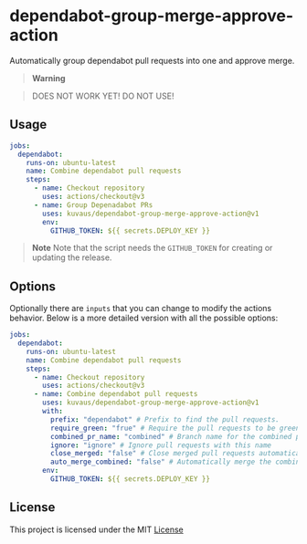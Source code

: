# dependabot-group-merge-approve-action

Automatically group dependabot pull requests into one and approve merge.

> **Warning**

>  DOES NOT WORK YET! DO NOT USE!

## Usage


```yaml
jobs:
  dependabot:
    runs-on: ubuntu-latest
    name: Combine dependabot pull requests
    steps:
      - name: Checkout repository
        uses: actions/checkout@v3
      - name: Group Depenadabot PRs
        uses: kuvaus/dependabot-group-merge-approve-action@v1
        env:
          GITHUB_TOKEN: ${{ secrets.DEPLOY_KEY }}
```



> **Note**
>  Note that the script needs the `GITHUB_TOKEN` for creating or updating the release.

## Options

Optionally there are `inputs` that you can change to modify the actions behavior. Below is a more detailed version with all the possible options:

```yaml
jobs:
  dependabot:
    runs-on: ubuntu-latest
    name: Combine dependabot pull requests
    steps:
      - name: Checkout repository
        uses: actions/checkout@v3
      - name: Combine dependabot pull requests
        uses: kuvaus/dependabot-group-merge-approve-action@v1
        with:
          prefix: "dependabot" # Prefix to find the pull requests.
          require_green: "frue" # Require the pull requests to be green
          combined_pr_name: "combined" # Branch name for the combined pull request
          ignore: "ignore" # Ignore pull requests with this name
          close_merged: "false" # Close merged pull requests automatically
          auto_merge_combined: "false" # Automatically merge the combined pull request
        env:
          GITHUB_TOKEN: ${{ secrets.DEPLOY_KEY }}
```


## License

This project is licensed under the MIT [License](https://github.com/kuvaus/dependabot-group-merge-approve-action/blob/main/LICENSE)
